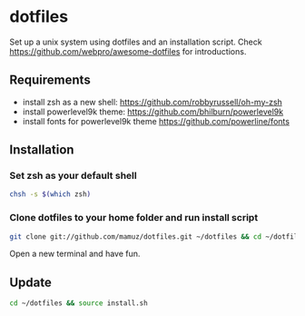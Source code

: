 dotfiles
========

Set up a unix system using dotfiles and an installation script.
Check https://github.com/webpro/awesome-dotfiles for introductions.

## Requirements

- install zsh as a new shell: https://github.com/robbyrussell/oh-my-zsh
- install powerlevel9k theme: https://github.com/bhilburn/powerlevel9k
- install fonts for powerlevel9k theme https://github.com/powerline/fonts

## Installation

###  Set zsh as your default shell

```sh
chsh -s $(which zsh)
```

### Clone dotfiles to your home folder and run install script

```sh
git clone git://github.com/mamuz/dotfiles.git ~/dotfiles && cd ~/dotfiles && source install.sh
```

Open a new terminal and have fun.

## Update

```sh
cd ~/dotfiles && source install.sh
```
